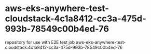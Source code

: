# aws-eks-anywhere-test-cloudstack-4c1a8412-cc3a-475d-993b-78549c00b4ed-76
repository for use with E2E test job aws-eks-anywhere-test-cloudstack:4c1a8412-cc3a-475d-993b-78549c00b4ed-76

